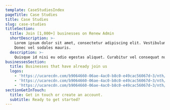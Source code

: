 ```yaml
---
template: CaseStudiesIndex
pageTitle: Case Studies
title: Case Studies
slug: case-studies
titleSection:
  title: Join [1,000+] businesses on Renew Admin
  shortDescription: >-
    Lorem ipsum dolor sit amet, consectetur adipiscing elit. Vestibulum vel purus nec ligula facilisis imperdiet. Vestibulum mattis sagittis tortor, quis aliquet lacus sollicitudin a.
    Donec vel sodales mauris.
  description: >-
    Quisque id nisi eu odio egestas aliquet. Curabitur vel consequat nunc. In ut erat mauris. Aliquam tempor magna ac neque scelerisque pretium. Mauris nisl ligula, interdum eu arcu at, pharetra blandit purus. Aliquam dapibus velit est, ac varius urna consequat non. Sed auctor, libero sit amet tempor fermentum, orci neque vestibulum tortor, et lobortis turpis lacus sit amet lorem.
businessesSection:
  title: Businesses that have already join us
  logos:
    - 'https://ucarecdn.com/b9064660-06ae-4ac0-b8c0-e49cac56067d~3/nth/0/'
    - 'https://ucarecdn.com/b9064660-06ae-4ac0-b8c0-e49cac56067d~3/nth/1/'
    - 'https://ucarecdn.com/b9064660-06ae-4ac0-b8c0-e49cac56067d~3/nth/2/'
sectionGetInTouch:
  title: Get in touch or create an account.
  subtitle: Ready to get started?
---
```

